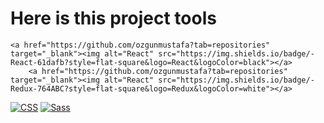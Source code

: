 # Here is this project tools


    <a href="https://github.com/ozgunmustafa?tab=repositories" target="_blank"><img alt="React" src="https://img.shields.io/badge/-React-61dafb?style=flat-square&logo=React&logoColor=black"></a>
        <a href="https://github.com/ozgunmustafa?tab=repositories" target="_blank"><img alt="React" src="https://img.shields.io/badge/-Redux-764ABC?style=flat-square&logo=Redux&logoColor=white"></a>
<a href="https://github.com/ozgunmustafa?tab=repositories" target="_blank"><img alt="CSS" src="https://img.shields.io/badge/-CSS-1572B6?style=flat-square&logo=CSS3&logoColor=white"></a>
        <a href="https://github.com/ozgunmustafa?tab=repositories" target="_blank"><img alt="Sass" src="https://img.shields.io/badge/-Sass-CF649A?style=flat-square&logo=Sass&logoColor=white"></a>




